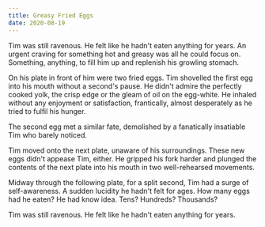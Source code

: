 ```yaml
---
title: Greasy Fried Eggs
date: 2020-08-19
---
```


Tim was still ravenous. He felt like he hadn't eaten anything for years.
An urgent craving for something hot and greasy was all he could focus on. Something, anything, to fill him up and replenish his growling stomach.

On his plate in front of him were two fried eggs.
Tim shovelled the first egg into his mouth without a second's pause. He didn't admire the perfectly cooked yolk, the crisp edge or the gleam of oil on the egg-white. He inhaled without any enjoyment or satisfaction, frantically, almost desperately as he tried to fulfil his hunger.

The second egg met a similar fate, demolished by a fanatically insatiable Tim who barely noticed.

Tim moved onto the next plate, unaware of his surroundings. These new eggs didn't appease Tim, either. He gripped his fork harder and plunged the contents of the next plate into his mouth in two well-rehearsed movements.

Midway through the following plate, for a split second, Tim had a surge of self-awareness. A sudden lucidity he hadn't felt for ages. How many eggs had he eaten? He had know idea. Tens? Hundreds? Thousands?

Tim was still ravenous. He felt like he hadn't eaten anything for years.
